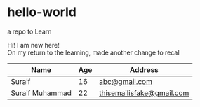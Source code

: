 # hello-world
a repo to Learn

Hi! I am new here!  
On my return to the learning, made another change to recall

| Name | Age | Address |
|----- | --- | ------ |
| Suraif | 16 | abc@gmail.com |
| Suraif Muhammad | 22 | thisemailisfake@gmail.com |
